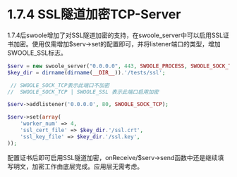 # 1.7.4 SSL隧道加密TCP-Server

1.7.4后swoole增加了对SSL隧道加密的支持，在swoole_server中可以启用SSL证书加密。使用仅需增加$serv->set的配置即可，并将listener端口的类型，增加SWOOLE_SSL标志。

```php
$serv = new swoole_server("0.0.0.0", 443, SWOOLE_PROCESS, SWOOLE_SOCK_TCP | SWOOLE_SSL);
$key_dir = dirname(dirname(__DIR__)).'/tests/ssl';

 // SWOOLE_SOCK_TCP表示此端口不加密
//  SWOOLE_SOCK_TCP | SWOOLE_SSL 表示此端口启用加密

$serv->addlistener('0.0.0.0', 80, SWOOLE_SOCK_TCP);

$serv->set(array(
	'worker_num' => 4,
	'ssl_cert_file' => $key_dir.'/ssl.crt',
	'ssl_key_file' => $key_dir.'/ssl.key',
));
```

配置证书后即可启用SSL隧道加密，onReceive/$serv->send函数中还是继续填写明文，加密工作由底层完成。应用层无需考虑。

